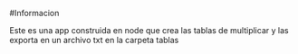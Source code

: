 #Informacion

Este es una app construida en node que crea las tablas de multiplicar y las exporta en un archivo txt en la carpeta tablas